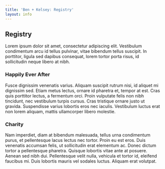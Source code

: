 ```yaml
---
title: 'Ben + Kelsey: Registry'
layout: info
---
```


## Registry

Lorem ipsum dolor sit amet, consectetur adipiscing elit. Vestibulum condimentum arcu id tellus pulvinar, vitae bibendum tellus suscipit. In porttitor, ligula sed dapibus consequat, lorem tortor porta risus, id sollicitudin neque libero at nibh.

### Happily Ever After

Fusce dignissim venenatis varius. Aliquam suscipit rutrum nisi, id aliquet mi dignissim sed. Etiam metus lectus, ornare id pharetra et, tempor at est. Cras quis porttitor lectus, a fermentum orci. Proin vulputate felis non nibh tincidunt, nec vestibulum turpis cursus. Cras tristique ornare justo ut gravida. Suspendisse varius lobortis eros nec iaculis. Vestibulum luctus erat non lorem aliquam, mattis ullamcorper libero molestie.

### Charity

Nam imperdiet, diam at bibendum malesuada, tellus urna condimentum purus, et pellentesque lacus lectus nec tortor. Proin eu est eros. Duis venenatis accumsan felis, ut sollicitudin erat elementum ac. Donec dictum tortor a pellentesque pharetra. Quisque lobortis vitae ante at posuere. Aenean sed nibh dui. Pellentesque velit nulla, vehicula et tortor id, eleifend faucibus mi. Duis lobortis mauris vel sodales luctus. Aliquam erat volutpat.
